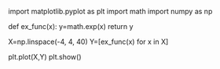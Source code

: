 import matplotlib.pyplot as plt
import math
import numpy as np

def ex_func(x):
  y=math.exp(x)
  return y

X=np.linspace(-4, 4, 40)
Y=[ex_func(x) for x in X]

plt.plot(X,Y)
plt.show()
